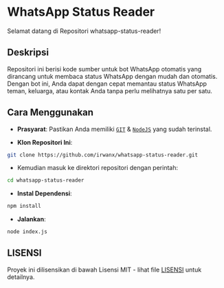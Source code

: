 # WhatsApp Status Reader

Selamat datang di Repositori whatsapp-status-reader!

## Deskripsi

Repositori ini berisi kode sumber untuk bot WhatsApp otomatis yang dirancang untuk membaca status WhatsApp dengan mudah dan otomatis. Dengan bot ini, Anda dapat dengan cepat memantau status WhatsApp teman, keluarga, atau kontak Anda tanpa perlu melihatnya satu per satu.

## Cara Menggunakan

- **Prasyarat**: Pastikan Anda memiliki [`GIT`](https://git-scm.com/downloads) & [`NodeJS`](https://nodejs.org/en/download) yang sudah terinstal.

- **Klon Repositori Ini**:
```bash
git clone https://github.com/irwanx/whatsapp-status-reader.git
```
- Kemudian masuk ke direktori repositori dengan perintah:
```bash
cd whatsapp-status-reader
```
- **Instal Dependensi**:
```bash
npm install
```
- **Jalankan**:
```bash
node index.js
```
## LISENSI
Proyek ini dilisensikan di bawah Lisensi MIT - lihat file [LISENSI](LICENSE) untuk detailnya.